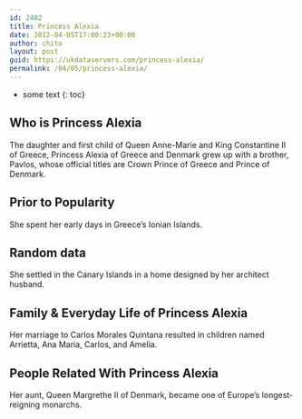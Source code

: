 ```yaml
---
id: 2402
title: Princess Alexia
date: 2012-04-05T17:00:23+00:00
author: chito
layout: post
guid: https://ukdataservers.com/princess-alexia/
permalink: /04/05/princess-alexia/
---
```


* some text
{: toc}
          
          
## Who is  Princess Alexia
                  
                  
                  
The daughter and first child of Queen Anne-Marie and King Constantine II of Greece, Princess Alexia of Greece and Denmark grew up with a brother, Pavlos, whose official titles are Crown Prince of Greece and Prince of Denmark.
                  
                
                
                
## Prior to Popularity 
                  
                  
                  
She spent her early days in Greece&#8217;s Ionian Islands.
                  
                
                
                
## Random data 
                  
                  
                  
She settled in the Canary Islands in a home designed by her architect husband.
                  
                
                
                
## Family & Everyday Life of Princess Alexia
                  
                  
                  
Her marriage to Carlos Morales Quintana resulted in children named Arrietta, Ana Maria, Carlos, and Amelia.
                  
                
                
                
## People Related With  Princess Alexia
                  
                  
                  
Her aunt, Queen Margrethe II of Denmark, became one of Europe&#8217;s longest-reigning monarchs.
                  
                
              
            
          
          
          
    
    
  
